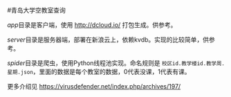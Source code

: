#青岛大学空教室查询

*app*目录是客户端，使用 http://dcloud.io/ 打包生成。供参考。

*server*目录是服务器端，部署在新浪云上，依赖kvdb。实现的比较简单，供参考。

*spider*目录是爬虫，使用Python线程池实现。命名规则是 `校区id.教学楼id.教学周.星期.json`，里面的数据是每个教室的数据，0代表没课，1代表有课。

更多介绍见 https://virusdefender.net/index.php/archives/197/
